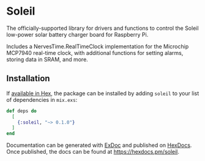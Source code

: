# Soleil

The officially-supported library for drivers and functions to control the Soleil low-power solar battery charger board for Raspberry Pi.

Includes a NervesTime.RealTimeClock implementation for the Microchip MCP7940 real-time clock, with additional functions for setting alarms, storing data in SRAM, and more.

## Installation

If [available in Hex](https://hex.pm/docs/publish), the package can be installed
by adding `soleil` to your list of dependencies in `mix.exs`:

```elixir
def deps do
  [
    {:soleil, "~> 0.1.0"}
  ]
end
```

Documentation can be generated with [ExDoc](https://github.com/elixir-lang/ex_doc)
and published on [HexDocs](https://hexdocs.pm). Once published, the docs can
be found at <https://hexdocs.pm/soleil>.

